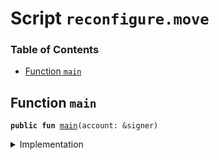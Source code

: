 
<a name="SCRIPT"></a>

# Script `reconfigure.move`

### Table of Contents

-  [Function `main`](#SCRIPT_main)



<a name="SCRIPT_main"></a>

## Function `main`



<pre><code><b>public</b> <b>fun</b> <a href="#SCRIPT_main">main</a>(account: &signer)
</code></pre>



<details>
<summary>Implementation</summary>


<pre><code><b>fun</b> <a href="#SCRIPT_main">main</a>(account: &signer) {
    <b>let</b> assoc_root_role = <a href="../../modules/doc/Roles.md#0x1_Roles_extract_privilege_to_capability">Roles::extract_privilege_to_capability</a>&lt;AssociationRootRole&gt;(account);
    <a href="../../modules/doc/LibraSystem.md#0x1_LibraSystem_update_and_reconfigure">LibraSystem::update_and_reconfigure</a>(&assoc_root_role);
    <a href="../../modules/doc/Roles.md#0x1_Roles_restore_capability_to_privilege">Roles::restore_capability_to_privilege</a>(account, assoc_root_role);
}
</code></pre>



</details>
